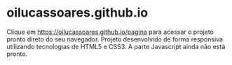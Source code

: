 # oilucassoares.github.io
Clique em https://oilucassoares.github.io/pagina para acessar o projeto pronto direto do seu navegador. Projeto desenvolvido de forma responsiva utilizando tecnologias de HTML5 e CSS3. A parte Javascript ainda não está pronto.
